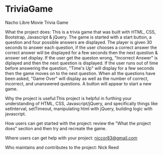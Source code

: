 # TriviaGame
Nacho Libre Movie Trivia Game

What the project does: This is a trivia game that was built with HTML, CSS, Bootstrap, Javascript & jQuery. The game is started with a start button, a question and four possible answers are   displayed. The player is given 30 seconds to answer each question, if the user chooses a correct answer the correct answer will be displayed for a few seconds then the next question &       answer set display. If the user get the queston wrong, "Incorrect Answer" is diplayed and then the next question is displayed. If the user runs out of time before answering the question,    "Time's Up" will display for a few seconds then the game moves on to the next question. When all the questions have been asked, "Game Over" will display as well as the number of correct,    incorrect, and unanswered questions. A button will appear to start a new game. 

Why the project is useful:This project is helpful in furthing your understanding of HTML, CSS, Javascript/jQuery, and specifically things  like setInterval, setTimeout, manipulating html with jQuery, building logic with javascript.

How users can get started with the project: review the "What the project does" section and then try and recreate the game.

Where users can get help with your project: niccor83@gmail.com

Who maintains and contributes to the project: Nick Reed